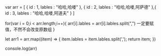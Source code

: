 var arr = [
  {
    id : 1,
    lables : "哈哈,哈喽"
  },
  {
    id : 2,
    lables : "哈哈,哈喽,阿萨德"
  },{
    id : 3,
    lables : "哈哈,哈喽,阿道夫"
  }
]

for(var i = 0;i < arr.length;i++){
  arr[i].lables = arr[i].lables.split(",")  一定要赋值，不然不会改变原数组
}

let arr1 = arr.map((item) => {
    item.lables = item.lables.split(',');
    return item;
})

console.log(arr)
